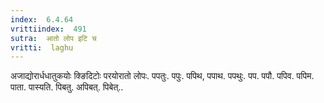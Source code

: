 ```yaml
---
index:  6.4.64
vrittiindex:  491
sutra:  आतो लोप इटि च
vritti:  laghu 
---
```


अजाद्योरार्धधातुकयोः क्ङिदिटोः परयोरातो लोपः. पपतुः. पपुः. पपिथ, पपाथ. पपथुः. पप. पपौ. पपिव. पपिम. पाता. पास्यति. पिबतु. अपिबत्. पिबेत्..

